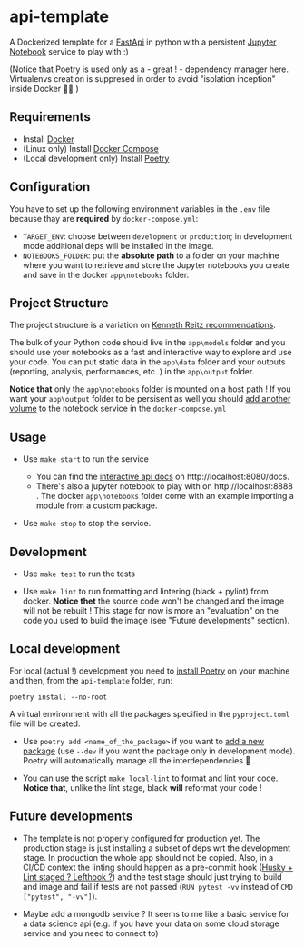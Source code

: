# api-template
A Dockerized template for a [FastApi](https://fastapi.tiangolo.com/) in python with a persistent [Jupyter Notebook](https://jupyter-notebook.readthedocs.io/en/stable/) service to play with :)

(Notice that Poetry is used only as a - great ! - dependency manager here. Virtualenvs creation is suppresed in order to avoid "isolation inception" inside Docker 😵‍💫 )

## Requirements
- Install [Docker](https://docs.docker.com/get-docker/)
- (Linux only) Install [Docker Compose](https://docs.docker.com/compose/install/)
- (Local development only) Install [Poetry](https://python-poetry.org/docs/#installation)

## Configuration
You have to set up the following environment variables in the `.env` file because thay are **required** by `docker-compose.yml`:

* `TARGET_ENV`: choose between `development` or `production`; in development mode additional deps will be installed in the image.
* `NOTEBOOKS_FOLDER`: put the **absolute path** to a folder on your machine where you want to retrieve and store the Jupyter notebooks you create and save in the docker `app\notebooks` folder.

## Project Structure
The project structure is a variation on [Kenneth Reitz recommendations](https://docs.python-guide.org/writing/structure/#sample-repository).

The bulk of your Python code should live in the `app\models` folder and you should use your notebooks as a fast and interactive way to explore and use your code. You can put static data in the `app\data` folder and your outputs (reporting, analysis, performances, etc..) in the `app\output` folder.

**Notice that** only the `app\notebooks` folder is mounted on a host path ! If you want your `app\output` folder to be persisent as well you should [add another volume](https://docs.docker.com/compose/compose-file/compose-file-v3/#volumes) to the notebook service in the `docker-compose.yml`

## Usage
* Use `make start` to run the service
    * You can find the [interactive api docs](https://fastapi.tiangolo.com/tutorial/first-steps/#interactive-api-docs) on http://localhost:8080/docs.
    * There's also a jupyter notebook to play with on http://localhost:8888 . The docker `app\notebooks` folder come with an example importing a module from a custom package.

* Use `make stop` to stop the service.

## Development
* Use `make test` to run the tests

* Use `make lint` to run formatting and lintering (black + pylint) from docker. **Notice thet** the source code won't be changed and the image will not be rebuilt ! This stage for now is more an "evaluation" on the code you used to build the image (see "Future developments" section).

## Local development
For local (actual !) development you need to [install Poetry](https://python-poetry.org/docs/#installation) on your machine and then, from the `api-template` folder, run:

    poetry install --no-root
    
A virtual environment with all the packages specified in the `pyproject.toml` file will be created.

* Use `poetry add <name_of_the_package>` if you want to [add a new package](https://python-poetry.org/docs/cli/#add) (use `--dev` if you want the package only in development mode). Poetry will automatically manage all the interdependencies 🤩 .

* You can use the script `make local-lint` to format and lint your code. **Notice that**, unlike the lint stage, black **will** reformat your code !

## Future developments

* The template is not properly configured for production yet. The production stage is just installing a subset of deps wrt the development stage. In production the whole app should not be copied. Also, in a CI/CD context the linting should happen as a pre-commit hook ([Husky + Lint staged ? Lefthook ?](https://dev.to/nitzano/linting-docker-containers-2lo6)) and the test stage should just trying to build and image and fail if tests are not passed (`RUN pytest -vv` instead of `CMD ["pytest", "-vv"]`).

* Maybe add a mongodb service ? It seems to me like a basic service for a data science api (e.g. if you have your data on some cloud storage service and you need to connect to)
